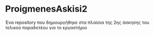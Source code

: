 # ProigmenesAskisi2
Ένα repository που δημιουργήθηκε στα πλαίσια της 2ης άσκησης του τελικού παραδοτέου για το εργαστήριο
